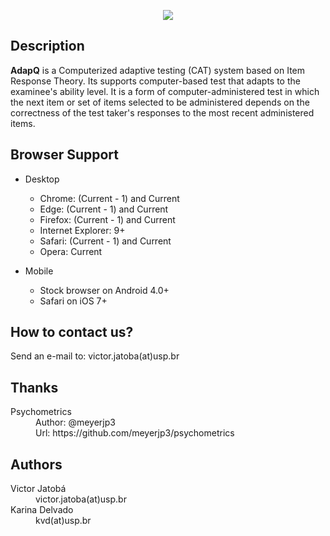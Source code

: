 <p align="center">
  <img src="https://github.com/victorjatoba/AdapQuest/blob/master/WebContent/resources/img/adapq_logo_subtitle.png" />
</p>
<h2> Description </h2>

<strong>AdapQ</strong> is a Computerized adaptive testing (CAT) system based on Item Response Theory. Its supports computer-based test that adapts to the examinee's ability level. It is a form of computer-administered test in which the next item or set of items selected to be administered depends on the correctness of the test taker's responses to the most recent administered items.

<h2> Browser Support </h2>

- Desktop
  - Chrome: (Current - 1) and Current
  - Edge: (Current - 1) and Current
  - Firefox: (Current - 1) and Current
  - Internet Explorer: 9+
  - Safari: (Current - 1) and Current
  - Opera: Current

- Mobile
  - Stock browser on Android 4.0+
  - Safari on iOS 7+


<h2> How to contact us? </h2>
Send an e-mail to: victor.jatoba(at)usp.br

<h2> Thanks </h2>

<dl>
  <dt> Psychometrics </dt>
  <dd>Author: @meyerjp3</dd>
  <dd>Url: https://github.com/meyerjp3/psychometrics</dd>
</dl>

<h2> Authors </h2>

<dl>
  <dt>Victor Jatobá</dt>
  <dd>victor.jatoba(at)usp.br</dd>
  
  <dt>Karina Delvado</dt>
  <dd>kvd(at)usp.br</dd>
</dl>
